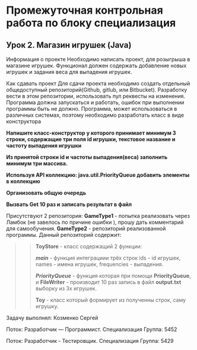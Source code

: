 # Промежуточная контрольная работа по блоку специализация
## Урок 2. Магазин игрушек (Java)
Информация о проекте
Необходимо написать проект, для розыгрыша в магазине игрушек. Функционал должен содержать добавление новых игрушек и задания веса для выпадения игрушек.

Как сдавать проект
Для сдачи проекта необходимо создать отдельный общедоступный репозиторий(Github, gitlub, или Bitbucket). Разработку вести в этом репозитории, использовать пул реквесты на изменения. Программа должна запускаться и работать, ошибок при выполнении программы быть не должно. Программа, может использоваться в различных системах, поэтому необходимо разработать класс в виде конструктора

__Напишите класс-конструктор у которого принимает минимум 3 строки, содержащие три поля id игрушки, текстовое название и частоту выпадения игрушки__

__Из принятой строки id и частоты выпадения(веса) заполнить минимум три массива.__

__Используя API коллекцию: java.util.PriorityQueue добавить элементы в коллекцию__

__Организовать общую очередь__

__Вызвать Get 10 раз и записать результат в файл__

Присутствуют 2 репозитория:
__GameType1__ - попытка реализовать через Ламбок (не завелось по причине ошибки ), прошу дать комментарий для самообучения. 
__GameType2__ - репозиторий реализованной программы.
Данный репозиторий содержит:
>> __ToyStore__ - класс содержащий 2 функции:
>> 
>> ___main___ - функция интеграциии трёх строк ids - id игрушек,  names - имена игрушек, frequencies - выпадения.
>> 
>> ___PriorityQueue___ - функция которая при помощи __PriorityQueue__, и __FileWriter__ - производит 10 раз запись в файл __output.txt__ выборку из 3х игрушек.
>>
>> __Toy__ - класс который формирует из полученны строк, саму игрушку. 

Задачу выполнял: Козменко Сергей

Поток: Разработчик — Программист. Специализация Группа: 5452

Поток: Разработчик - Тестировщик. Специализация Группа: 5429
